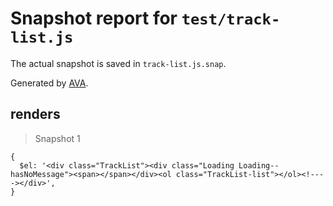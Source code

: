 # Snapshot report for `test/track-list.js`

The actual snapshot is saved in `track-list.js.snap`.

Generated by [AVA](https://ava.li).

## renders

> Snapshot 1

    {
      $el: '<div class="TrackList"><div class="Loading Loading--hasNoMessage"><span></span></div><ol class="TrackList-list"></ol><!----></div>',
    }
